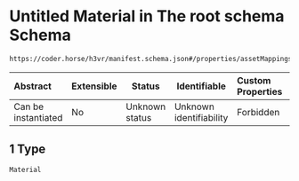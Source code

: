# Untitled Material in The root schema Schema

```txt
https://coder.horse/h3vr/manifest.schema.json#/properties/assetMappings/examples/0/1
```




| Abstract            | Extensible | Status         | Identifiable            | Custom Properties | Additional Properties | Access Restrictions | Defined In                                                                   |
| :------------------ | ---------- | -------------- | ----------------------- | :---------------- | --------------------- | ------------------- | ---------------------------------------------------------------------------- |
| Can be instantiated | No         | Unknown status | Unknown identifiability | Forbidden         | Allowed               | none                | [manifest.schema.json\*](../out/manifest.schema.json "open original schema") |

## 1 Type

`Material`
